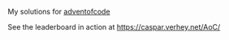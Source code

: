 My solutions for [adventofcode](https://adventofcode.com/)

See the leaderboard in action at https://caspar.verhey.net/AoC/
